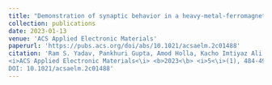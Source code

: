 ```yaml
---
title: "Demonstration of synaptic behavior in a heavy-metal-ferromagnetic-metal-oxide-heterostructure-based spintronic device for on-chip learning in crossbar-array-based neural networks"
collection: publications
date: 2023-01-13
venue: 'ACS Applied Electronic Materials'
paperurl: 'https://pubs.acs.org/doi/abs/10.1021/acsaelm.2c01488'
citation: 'Ram S. Yadav, Pankhuri Gupta, Amod Holla, Kacho Imtiyaz Ali Khan, Pranaba K. Muduli, and Debanjan Bhowmik
<i>ACS Applied Electronic Materials<\i> <b>2023<\b> <i>5<\i>(1), 484-497
DOI: 10.1021/acsaelm.2c01488'
---
```


